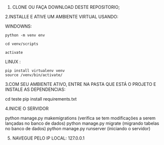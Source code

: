 1. CLONE OU FAÇA DOWNLOAD DESTE REPOSITORIO;	

2.INSTALLE E ATIVE UM AMBIENTE VIRTUAL USANDO:	

  WINDOWNS:	
	
    python -m venv env	
		
    cd venv/scripts	
		
    activate	
  LINUX :	
	
    pip install virtualenv venv
    source /venv/bin/activate/	
		
3.COM SEU AMBIENTE ATIVO, ENTRE NA PASTA QUE ESTÁ O PROJETO E  INSTALE AS DEPENDENCIAS:	

  cd teste
  pip install requirements.txt	
	
4.INICIE O SERVIDOR	

  python manage.py makemigrations (verifica se tem modificações a serem lançadas no banco de dados)
  python manage.py migrate (migrando tabelas no banco de dados)
  python manage.py runserver (iniciando o servidor)	
	
5. NAVEGUE PELO IP LOCAL: 127.0.0.1
 
    
  

